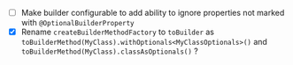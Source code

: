 - [ ] Make builder configurable to add ability to ignore properties not marked with `@OptionalBuilderProperty`
- [x] Rename `createBuilderMethodFactory` to `toBuilder` as `toBuilderMethod(MyClass).withOptionals<MyClassOptionals>()` and `toBuilderMethod(MyClass).classAsOptionals()` ?
